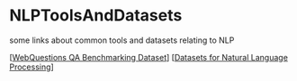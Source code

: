 # NLPToolsAndDatasets
some links about common tools and datasets relating to NLP

[[WebQuestions QA Benchmarking Dataset](https://github.com/brmson/dataset-factoid-webquestions)]
[[Datasets for Natural Language Processing](https://github.com/karthikncode/nlp-datasets#question-answering)]
